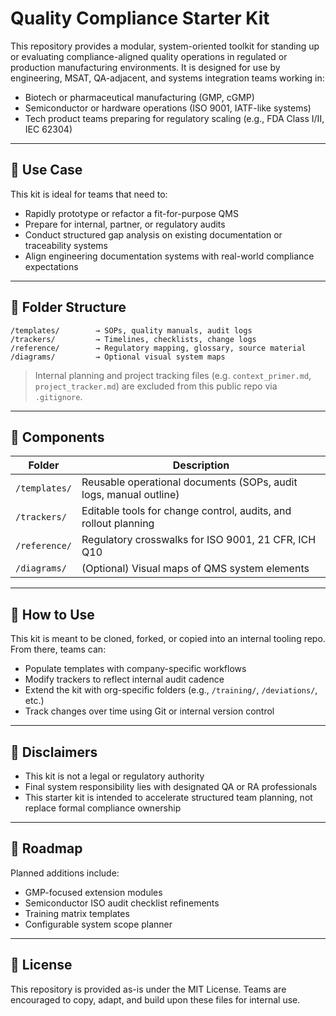 # Quality Compliance Starter Kit

This repository provides a modular, system-oriented toolkit for standing up or evaluating compliance-aligned quality operations in regulated or production manufacturing environments. It is designed for use by engineering, MSAT, QA-adjacent, and systems integration teams working in:

- Biotech or pharmaceutical manufacturing (GMP, cGMP)
- Semiconductor or hardware operations (ISO 9001, IATF-like systems)
- Tech product teams preparing for regulatory scaling (e.g., FDA Class I/II, IEC 62304)

---

## 🧭 Use Case

This kit is ideal for teams that need to:

- Rapidly prototype or refactor a fit-for-purpose QMS
- Prepare for internal, partner, or regulatory audits
- Conduct structured gap analysis on existing documentation or traceability systems
- Align engineering documentation systems with real-world compliance expectations

---

## 🔧 Folder Structure

```
/templates/        → SOPs, quality manuals, audit logs
/trackers/         → Timelines, checklists, change logs
/reference/        → Regulatory mapping, glossary, source material
/diagrams/         → Optional visual system maps
```

> Internal planning and project tracking files (e.g. `context_primer.md`, `project_tracker.md`) are excluded from this public repo via `.gitignore`.

---

## 🧱 Components

| Folder      | Description |
|-------------|-------------|
| `/templates/` | Reusable operational documents (SOPs, audit logs, manual outline) |
| `/trackers/`  | Editable tools for change control, audits, and rollout planning |
| `/reference/` | Regulatory crosswalks for ISO 9001, 21 CFR, ICH Q10 |
| `/diagrams/`  | (Optional) Visual maps of QMS system elements |

---

## 🧩 How to Use

This kit is meant to be cloned, forked, or copied into an internal tooling repo. From there, teams can:

- Populate templates with company-specific workflows
- Modify trackers to reflect internal audit cadence
- Extend the kit with org-specific folders (e.g., `/training/`, `/deviations/`, etc.)
- Track changes over time using Git or internal version control

---

## 🚦 Disclaimers

- This kit is not a legal or regulatory authority
- Final system responsibility lies with designated QA or RA professionals
- This starter kit is intended to accelerate structured team planning, not replace formal compliance ownership

---

## 🔁 Roadmap

Planned additions include:

- GMP-focused extension modules
- Semiconductor ISO audit checklist refinements
- Training matrix templates
- Configurable system scope planner

---

## 📎 License

This repository is provided as-is under the MIT License. Teams are encouraged to copy, adapt, and build upon these files for internal use.
